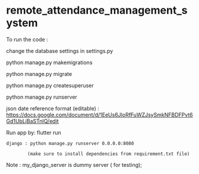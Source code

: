 # remote_attendance_management_system

To run the code : 

change the database settings in settings.py

python manage.py makemigrations

python manage.py migrate

python manage.py createsuperuser

python manage.py runserver

json date reference format (editable)  : https://docs.google.com/document/d/1EeUs6JloRfFuWZJsySmkNFBDFPvt6Gd1UbLjBaSTnIQ/edit

Run app by: flutter run

 	django : python manage.py runserver 0.0.0.0:8080
  
 			(make sure to install dependencies from requirement.txt file)


Note : my_django_server is dummy server ( for testing);
